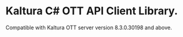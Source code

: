 # Kaltura C# OTT API Client Library.
Compatible with Kaltura OTT server version 8.3.0.30198 and above.
